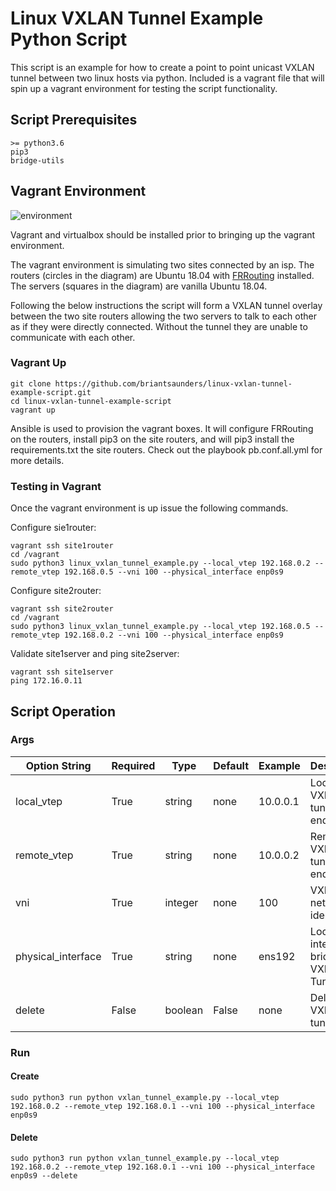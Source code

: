 # Linux VXLAN Tunnel Example Python Script

This script is an example for how to create a point to point unicast VXLAN tunnel between two linux hosts via python.  Included is a vagrant file that will spin up a vagrant environment for testing the script functionality.

## Script Prerequisites

```
>= python3.6
pip3
bridge-utils
```

## Vagrant Environment

![environment](https://github.com/briantsaunders/linux-vxlan-tunnel-example-script/blob/master/docs/environment.PNG?raw=true)

Vagrant and virtualbox should be installed prior to bringing up the vagrant environment.

The vagrant environment is simulating two sites connected by an isp.  The routers (circles in the  diagram) are Ubuntu 18.04 with [FRRouting](https://frrouting.org/) installed.  The servers (squares in the diagram) are vanilla Ubuntu 18.04.

Following the below instructions the script will form a VXLAN tunnel overlay between the two site routers allowing the two servers to talk to each other as if they were directly connected.  Without the tunnel they are unable to communicate with each other.

### Vagrant Up

```
git clone https://github.com/briantsaunders/linux-vxlan-tunnel-example-script.git
cd linux-vxlan-tunnel-example-script
vagrant up
```

Ansible is used to provision the vagrant boxes.  It will configure FRRouting on the routers, install pip3 on the site routers, and will pip3 install the requirements.txt the site routers.  Check out the playbook pb.conf.all.yml for more details.

### Testing in Vagrant

Once the vagrant environment is up issue the following commands.

Configure sie1router:
```
vagrant ssh site1router
cd /vagrant
sudo python3 linux_vxlan_tunnel_example.py --local_vtep 192.168.0.2 --remote_vtep 192.168.0.5 --vni 100 --physical_interface enp0s9
```

Configure site2router:
```
vagrant ssh site2router
cd /vagrant
sudo python3 linux_vxlan_tunnel_example.py --local_vtep 192.168.0.5 --remote_vtep 192.168.0.2 --vni 100 --physical_interface enp0s9
```

Validate site1server and ping site2server:
```
vagrant ssh site1server
ping 172.16.0.11
```

## Script Operation

### Args

| Option String | Required | Type    | Default | Example  | Description    |
|---------------|----------|---------|---------|----------|----------------|
| local_vtep    | True     | string  | none    | 10.0.0.1 | Local VXLAN tunnel endpoint  |
| remote_vtep   | True     | string  | none    | 10.0.0.2 | Remove VXLAN tunnel endpoint |
| vni           | True     | integer | none    | 100      | VXLAN network identifier     |
| physical_interface | True | string | none    | ens192   | Local interface to bridge to VXLAN Tunnel |
| delete | False | boolean | False | none | Deletes VXLAN tunnel |

### Run

#### Create

```
sudo python3 run python vxlan_tunnel_example.py --local_vtep 192.168.0.2 --remote_vtep 192.168.0.1 --vni 100 --physical_interface enp0s9
```

#### Delete

```
sudo python3 run python vxlan_tunnel_example.py --local_vtep 192.168.0.2 --remote_vtep 192.168.0.1 --vni 100 --physical_interface enp0s9 --delete
```
